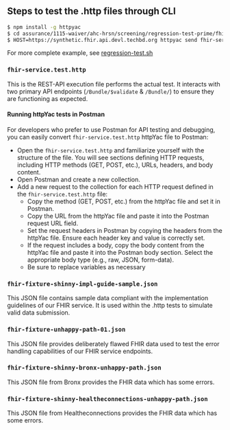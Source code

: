 ## Steps to test the .http files through CLI

```bash
$ npm install -g httpyac
$ cd assurance/1115-waiver/ahc-hrsn/screening/regression-test-prime/fhir-service-prime/src/YYYY-MM-DD
$ HOST=https://synthetic.fhir.api.devl.techbd.org httpyac send fhir-service.test.http --all
```

For more complete example, see [regression-test.sh](../../../regression-test.sh)

### `fhir-service.test.http`

This is the REST-API execution file performs the actual test. It interacts
with two primary API endpoints (`/Bundle/$validate` & `/Bundle/`) to ensure they are
functioning as expected. 

#### Running httpYac tests in Postman

For developers who prefer to use Postman for API testing and debugging, you can easily convert `fhir-service.test.http` httpYac file to Postman:

- Open the `fhir-service.test.http` and familiarize yourself with the structure of the file. You will see sections defining HTTP requests, including HTTP methods (GET, POST, etc.), URLs, headers, and body content.
- Open Postman and create a new collection.
- Add a new request to the collection for each HTTP request defined in the `fhir-service.test.http` file:
  - Copy the method (GET, POST, etc.) from the httpYac file and set it in Postman.
  - Copy the URL from the httpYac file and paste it into the Postman request URL field.
  - Set the request headers in Postman by copying the headers from the httpYac file. Ensure each header key and value is correctly set.
  - If the request includes a body, copy the body content from the httpYac file and paste it into the Postman body section. Select the appropriate body type (e.g., raw, JSON, form-data).
  - Be sure to replace variables as necessary

### `fhir-fixture-shinny-impl-guide-sample.json`

This JSON file contains sample data compliant with the implementation guidelines
of our FHIR service. It is used within the .http tests to simulate valid data
submission.

### `fhir-fixture-unhappy-path-01.json`

This JSON file provides deliberately flawed FHIR data used to test the error
handling capabilities of our FHIR service endpoints.

### `fhir-fixture-shinny-bronx-unhappy-path.json`

This JSON file from Bronx provides the FHIR data which has some errors.

### `fhir-fixture-shinny-healtheconnections-unhappy-path.json`

This JSON file from Healtheconnections provides the FHIR data which has some
errors.
